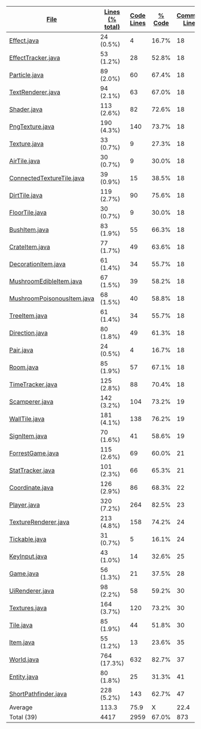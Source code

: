 
|[File](https://github.com/ilja615/ForrestGame/tree/master/statistics%2Ftotal%2Fname_ascending.md%2F)|[Lines (% total)](https://github.com/ilja615/ForrestGame/tree/master/statistics%2Ftotal%2Flines_descending.md%2F)|[Code Lines](https://github.com/ilja615/ForrestGame/tree/master/statistics%2Ftotal%2Fcode_descending.md%2F)|[% Code](https://github.com/ilja615/ForrestGame/tree/master/statistics%2Ftotal%2Fproportion_code_descending.md%2F)|[Comment Lines](https://github.com/ilja615/ForrestGame/tree/master/statistics%2Ftotal%2Fcomments_descending.md%2F)|[% Comment](https://github.com/ilja615/ForrestGame/tree/master/statistics%2Ftotal%2Fproportion_comments_descending.md%2F)|[Blank Lines](https://github.com/ilja615/ForrestGame/tree/master/statistics%2Ftotal%2Fblanks_descending.md%2F)|[% Blank](https://github.com/ilja615/ForrestGame/tree/master/statistics%2Ftotal%2Fproportion_blanks_descending.md%2F)|
| --- | --- | --- | --- | --- | --- | --- | --- |
|[Effect.java](https://github.com/ilja615/ForrestGame/tree/master/src%2Fmain%2Fjava%2Fcom%2Fgithub%2Filja615%2Fforrestgame%2Fentity%2Frelated%2FEffect.java)|24 (0.5%)|4|16.7%|18|75.0%|2|8.3%|
|[EffectTracker.java](https://github.com/ilja615/ForrestGame/tree/master/src%2Fmain%2Fjava%2Fcom%2Fgithub%2Filja615%2Fforrestgame%2Fentity%2Frelated%2FEffectTracker.java)|53 (1.2%)|28|52.8%|18|34.0%|7|13.2%|
|[Particle.java](https://github.com/ilja615/ForrestGame/tree/master/src%2Fmain%2Fjava%2Fcom%2Fgithub%2Filja615%2Fforrestgame%2Fgui%2Fparticle%2FParticle.java)|89 (2.0%)|60|67.4%|18|20.2%|11|12.4%|
|[TextRenderer.java](https://github.com/ilja615/ForrestGame/tree/master/src%2Fmain%2Fjava%2Fcom%2Fgithub%2Filja615%2Fforrestgame%2Fgui%2Frenderer%2FTextRenderer.java)|94 (2.1%)|63|67.0%|18|19.1%|13|13.8%|
|[Shader.java](https://github.com/ilja615/ForrestGame/tree/master/src%2Fmain%2Fjava%2Fcom%2Fgithub%2Filja615%2Fforrestgame%2Fgui%2Fshader%2FShader.java)|113 (2.6%)|82|72.6%|18|15.9%|13|11.5%|
|[PngTexture.java](https://github.com/ilja615/ForrestGame/tree/master/src%2Fmain%2Fjava%2Fcom%2Fgithub%2Filja615%2Fforrestgame%2Fgui%2Ftexture%2FPngTexture.java)|190 (4.3%)|140|73.7%|18|9.5%|32|16.8%|
|[Texture.java](https://github.com/ilja615/ForrestGame/tree/master/src%2Fmain%2Fjava%2Fcom%2Fgithub%2Filja615%2Fforrestgame%2Fgui%2Ftexture%2FTexture.java)|33 (0.7%)|9|27.3%|18|54.5%|6|18.2%|
|[AirTile.java](https://github.com/ilja615/ForrestGame/tree/master/src%2Fmain%2Fjava%2Fcom%2Fgithub%2Filja615%2Fforrestgame%2Ftiles%2FAirTile.java)|30 (0.7%)|9|30.0%|18|60.0%|3|10.0%|
|[ConnectedTextureTile.java](https://github.com/ilja615/ForrestGame/tree/master/src%2Fmain%2Fjava%2Fcom%2Fgithub%2Filja615%2Fforrestgame%2Ftiles%2FConnectedTextureTile.java)|39 (0.9%)|15|38.5%|18|46.2%|6|15.4%|
|[DirtTile.java](https://github.com/ilja615/ForrestGame/tree/master/src%2Fmain%2Fjava%2Fcom%2Fgithub%2Filja615%2Fforrestgame%2Ftiles%2FDirtTile.java)|119 (2.7%)|90|75.6%|18|15.1%|11|9.2%|
|[FloorTile.java](https://github.com/ilja615/ForrestGame/tree/master/src%2Fmain%2Fjava%2Fcom%2Fgithub%2Filja615%2Fforrestgame%2Ftiles%2FFloorTile.java)|30 (0.7%)|9|30.0%|18|60.0%|3|10.0%|
|[BushItem.java](https://github.com/ilja615/ForrestGame/tree/master/src%2Fmain%2Fjava%2Fcom%2Fgithub%2Filja615%2Fforrestgame%2Ftiles%2Fitems%2FBushItem.java)|83 (1.9%)|55|66.3%|18|21.7%|10|12.0%|
|[CrateItem.java](https://github.com/ilja615/ForrestGame/tree/master/src%2Fmain%2Fjava%2Fcom%2Fgithub%2Filja615%2Fforrestgame%2Ftiles%2Fitems%2FCrateItem.java)|77 (1.7%)|49|63.6%|18|23.4%|10|13.0%|
|[DecorationItem.java](https://github.com/ilja615/ForrestGame/tree/master/src%2Fmain%2Fjava%2Fcom%2Fgithub%2Filja615%2Fforrestgame%2Ftiles%2Fitems%2FDecorationItem.java)|61 (1.4%)|34|55.7%|18|29.5%|9|14.8%|
|[MushroomEdibleItem.java](https://github.com/ilja615/ForrestGame/tree/master/src%2Fmain%2Fjava%2Fcom%2Fgithub%2Filja615%2Fforrestgame%2Ftiles%2Fitems%2FMushroomEdibleItem.java)|67 (1.5%)|39|58.2%|18|26.9%|10|14.9%|
|[MushroomPoisonousItem.java](https://github.com/ilja615/ForrestGame/tree/master/src%2Fmain%2Fjava%2Fcom%2Fgithub%2Filja615%2Fforrestgame%2Ftiles%2Fitems%2FMushroomPoisonousItem.java)|68 (1.5%)|40|58.8%|18|26.5%|10|14.7%|
|[TreeItem.java](https://github.com/ilja615/ForrestGame/tree/master/src%2Fmain%2Fjava%2Fcom%2Fgithub%2Filja615%2Fforrestgame%2Ftiles%2Fitems%2FTreeItem.java)|61 (1.4%)|34|55.7%|18|29.5%|9|14.8%|
|[Direction.java](https://github.com/ilja615/ForrestGame/tree/master/src%2Fmain%2Fjava%2Fcom%2Fgithub%2Filja615%2Fforrestgame%2Futil%2FDirection.java)|80 (1.8%)|49|61.3%|18|22.5%|13|16.3%|
|[Pair.java](https://github.com/ilja615/ForrestGame/tree/master/src%2Fmain%2Fjava%2Fcom%2Fgithub%2Filja615%2Fforrestgame%2Futil%2FPair.java)|24 (0.5%)|4|16.7%|18|75.0%|2|8.3%|
|[Room.java](https://github.com/ilja615/ForrestGame/tree/master/src%2Fmain%2Fjava%2Fcom%2Fgithub%2Filja615%2Fforrestgame%2Futil%2FRoom.java)|85 (1.9%)|57|67.1%|18|21.2%|10|11.8%|
|[TimeTracker.java](https://github.com/ilja615/ForrestGame/tree/master/src%2Fmain%2Fjava%2Fcom%2Fgithub%2Filja615%2Fforrestgame%2Fworld%2FTimeTracker.java)|125 (2.8%)|88|70.4%|18|14.4%|19|15.2%|
|[Scamperer.java](https://github.com/ilja615/ForrestGame/tree/master/src%2Fmain%2Fjava%2Fcom%2Fgithub%2Filja615%2Fforrestgame%2Fentity%2FScamperer.java)|142 (3.2%)|104|73.2%|19|13.4%|19|13.4%|
|[WallTile.java](https://github.com/ilja615/ForrestGame/tree/master/src%2Fmain%2Fjava%2Fcom%2Fgithub%2Filja615%2Fforrestgame%2Ftiles%2FWallTile.java)|181 (4.1%)|138|76.2%|19|10.5%|24|13.3%|
|[SignItem.java](https://github.com/ilja615/ForrestGame/tree/master/src%2Fmain%2Fjava%2Fcom%2Fgithub%2Filja615%2Fforrestgame%2Ftiles%2Fitems%2FSignItem.java)|70 (1.6%)|41|58.6%|19|27.1%|10|14.3%|
|[ForrestGame.java](https://github.com/ilja615/ForrestGame/tree/master/src%2Fmain%2Fjava%2Fcom%2Fgithub%2Filja615%2Fforrestgame%2FForrestGame.java)|115 (2.6%)|69|60.0%|21|18.3%|25|21.7%|
|[StatTracker.java](https://github.com/ilja615/ForrestGame/tree/master/src%2Fmain%2Fjava%2Fcom%2Fgithub%2Filja615%2Fforrestgame%2Fentity%2Frelated%2FStatTracker.java)|101 (2.3%)|66|65.3%|21|20.8%|14|13.9%|
|[Coordinate.java](https://github.com/ilja615/ForrestGame/tree/master/src%2Fmain%2Fjava%2Fcom%2Fgithub%2Filja615%2Fforrestgame%2Futil%2FCoordinate.java)|126 (2.9%)|86|68.3%|22|17.5%|18|14.3%|
|[Player.java](https://github.com/ilja615/ForrestGame/tree/master/src%2Fmain%2Fjava%2Fcom%2Fgithub%2Filja615%2Fforrestgame%2Fentity%2FPlayer.java)|320 (7.2%)|264|82.5%|23|7.2%|33|10.3%|
|[TextureRenderer.java](https://github.com/ilja615/ForrestGame/tree/master/src%2Fmain%2Fjava%2Fcom%2Fgithub%2Filja615%2Fforrestgame%2Fgui%2Frenderer%2FTextureRenderer.java)|213 (4.8%)|158|74.2%|24|11.3%|31|14.6%|
|[Tickable.java](https://github.com/ilja615/ForrestGame/tree/master/src%2Fmain%2Fjava%2Fcom%2Fgithub%2Filja615%2Fforrestgame%2Futil%2FTickable.java)|31 (0.7%)|5|16.1%|24|77.4%|2|6.5%|
|[KeyInput.java](https://github.com/ilja615/ForrestGame/tree/master/src%2Fmain%2Fjava%2Fcom%2Fgithub%2Filja615%2Fforrestgame%2Futil%2FKeyInput.java)|43 (1.0%)|14|32.6%|25|58.1%|4|9.3%|
|[Game.java](https://github.com/ilja615/ForrestGame/tree/master/src%2Fmain%2Fjava%2Fcom%2Fgithub%2Filja615%2Fforrestgame%2FGame.java)|56 (1.3%)|21|37.5%|28|50.0%|7|12.5%|
|[UiRenderer.java](https://github.com/ilja615/ForrestGame/tree/master/src%2Fmain%2Fjava%2Fcom%2Fgithub%2Filja615%2Fforrestgame%2Fgui%2Frenderer%2FUiRenderer.java)|98 (2.2%)|58|59.2%|30|30.6%|10|10.2%|
|[Textures.java](https://github.com/ilja615/ForrestGame/tree/master/src%2Fmain%2Fjava%2Fcom%2Fgithub%2Filja615%2Fforrestgame%2Fgui%2Ftexture%2FTextures.java)|164 (3.7%)|120|73.2%|30|18.3%|14|8.5%|
|[Tile.java](https://github.com/ilja615/ForrestGame/tree/master/src%2Fmain%2Fjava%2Fcom%2Fgithub%2Filja615%2Fforrestgame%2Ftiles%2FTile.java)|85 (1.9%)|44|51.8%|30|35.3%|11|12.9%|
|[Item.java](https://github.com/ilja615/ForrestGame/tree/master/src%2Fmain%2Fjava%2Fcom%2Fgithub%2Filja615%2Fforrestgame%2Ftiles%2Fitems%2FItem.java)|55 (1.2%)|13|23.6%|35|63.6%|7|12.7%|
|[World.java](https://github.com/ilja615/ForrestGame/tree/master/src%2Fmain%2Fjava%2Fcom%2Fgithub%2Filja615%2Fforrestgame%2Fworld%2FWorld.java)|764 (17.3%)|632|82.7%|37|4.8%|95|12.4%|
|[Entity.java](https://github.com/ilja615/ForrestGame/tree/master/src%2Fmain%2Fjava%2Fcom%2Fgithub%2Filja615%2Fforrestgame%2Fentity%2FEntity.java)|80 (1.8%)|25|31.3%|41|51.3%|14|17.5%|
|[ShortPathfinder.java](https://github.com/ilja615/ForrestGame/tree/master/src%2Fmain%2Fjava%2Fcom%2Fgithub%2Filja615%2Fforrestgame%2Futil%2FShortPathfinder.java)|228 (5.2%)|143|62.7%|47|20.6%|38|16.7%|
|Average |113.3|75.9|X|22.4|X|15.0|X|
|Total (39)|4417|2959|67.0%|873| 19.8%|585|13.2%|